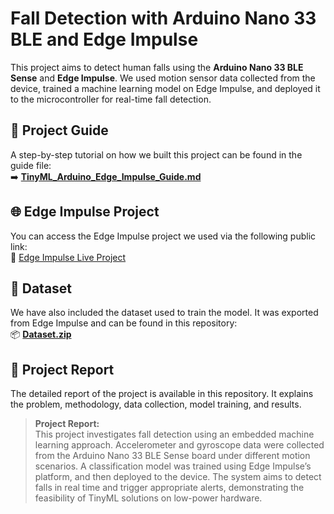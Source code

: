 # Fall Detection with Arduino Nano 33 BLE and Edge Impulse

This project aims to detect human falls using the **Arduino Nano 33 BLE Sense** and **Edge Impulse**. We used motion sensor data collected from the device, trained a machine learning model on Edge Impulse, and deployed it to the microcontroller for real-time fall detection.

## 📘 Project Guide

A step-by-step tutorial on how we built this project can be found in the guide file:  
➡️ **[TinyML_Arduino_Edge_Impulse_Guide.md](TinyML_Arduino_Edge_Impulse_Guide.md)**

## 🌐 Edge Impulse Project

You can access the Edge Impulse project we used via the following public link:  
🔗 [Edge Impulse Live Project](https://studio.edgeimpulse.com/public/657907/live)

## 📁 Dataset

We have also included the dataset used to train the model. It was exported from Edge Impulse and can be found in this repository:  
📦 **[Dataset.zip](Dataset.zip)**

## 📄 Project Report

The detailed report of the project is available in this repository. It explains the problem, methodology, data collection, model training, and results.

> **Project Report:**  
> This project investigates fall detection using an embedded machine learning approach. Accelerometer and gyroscope data were collected from the Arduino Nano 33 BLE Sense board under different motion scenarios. A classification model was trained using Edge Impulse’s platform, and then deployed to the device. The system aims to detect falls in real time and trigger appropriate alerts, demonstrating the feasibility of TinyML solutions on low-power hardware.

